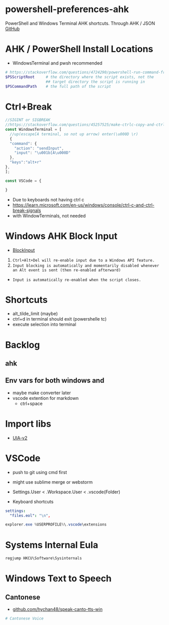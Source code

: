 # powershell-preferences-ahk
PowerShell and Windows Terminal AHK shortcuts. Through AHK / JSON
[GitHub](https://github.com/hychan48/powershell-preferences-ahk)

# AHK / PowerShell Install Locations
* WindowsTerminal and pwsh recommended
```ps1
# https://stackoverflow.com/questions/4724290/powershell-run-command-from-scripts-directory
$PSScriptRoot     # the directory where the script exists, not the
                  ## target directory the script is running in
$PSCommandPath    # the full path of the script
```

# Ctrl+Break
```js
//SIGINT or SIGBREAK
//https://stackoverflow.com/questions/45257525/make-ctrlc-copy-and-ctrlshiftc-interrupt-in-vscode-terminal
const WindowsTerminal = [
  //up(escape[A terminal, so not up arrow) enter(\u000D \r)
  {
  "command": {
    "action": "sendInput",
    "input": "\u001b[A\u000D"
  },
  "keys":"alt+r"
},
];

const VSCode = {

}
```
* Due to keyboards not having ctrl c
* https://learn.microsoft.com/en-us/windows/console/ctrl-c-and-ctrl-break-signals
* with WindowTerminals, not needed

# Windows AHK Block Input
* [BlockInput](https://www.autohotkey.com/docs/v1/lib/BlockInput.htm)
1. `Ctrl+Alt+Del will re-enable input due to a Windows API feature.`
2. `Input blocking is automatically and momentarily disabled whenever an Alt event is sent (then re-enabled afterward)`
* `Input is automatically re-enabled when the script closes.`



# Shortcuts
* alt_tilde_limit (maybe)
* ctrl+d in terminal should exit (powershelle tc)
* execute selection into terminal

# Backlog
## ahk
## Env vars for both windows and 
* maybe make converter later
* vscode extention for markdown
  * ctrl+space

# Import libs
* [UIA-v2](https://github.com/Descolada/UIA-v2)

# VSCode
* push to git using cmd first
* might use sublime merge or webstorm
* Settings.User < .Workspace.User < .vscode(Folder)

* Keyboard shortcuts

```yaml
settings:
  "files.eol": "\n",
```

```ps1
explorer.exe %USERPROFILE%\.vscode\extensions
```
# Systems Internal Eula
```ps1
regjump HKCU\Software\Sysinternals
```

# Windows Text to Speech
## Cantonese
* [github.com/hychan48/speak-canto-tts-win](https://github.com/hychan48/speak-canto-tts-win)
```ps1
# Cantonese Voice
``````
